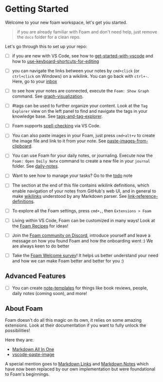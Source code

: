 # Getting Started

Welcome to your new foam workspace, let's get you started.

> if you are already familiar with Foam and don't need help, just remove the `docs` folder for a clean repo.

Let's go through this to set up your repo:

- [ ] if you are new with VS Code, see how to [get-started-with-vscode](docs/getting-started/get-started-with-vscode.md) and how to [use-keyboard-shortcuts-for-editing](docs/getting-started/keyboard-shortcuts.md)

- [ ] you can navigate the links between your notes by `cmd+click` (or `ctrl+click` on Windows) on a wikilink. You can go back with `ctrl+-`. Here, go to your [inbox](inbox.md)

- [ ] to see how your notes are connected, execute the `Foam: Show Graph` command. See [graph-visualization](docs/features/graph-visualization.md).

- [ ] #tags can be used to further organize your content. Look at the `Tag Explorer` view on the left panel to find and navigate the tags in your knowledge base. See [tags-and-tag-explorer](docs/features/tags.md).

- [ ] Foam supports [spell-checking](docs/features/spell-checking.md) via VS Code.

- [ ] You can also paste images in your Foam, just press `cmd+alt+v` to create the image file and link to it from your note. See [paste-images-from-clipboard](docs/features/paste-images-from-clipboard.md).

- [ ] You can use Foam for your daily notes, or journaling. Execute now the `Foam: Open Daily Note` command to create a new file in your `journal` folder. See [daily-notes](docs/features/daily-notes.md).

- [ ] Want to see how to manage your tasks? Go to the [todo](todo.md) note

- [ ] The section at the end of this file contains wikilink definitions, which enable navigation of your notes from GitHub's web UI, and in general to make [wikilinks](docs/features/wikilinks.md) understood by any Markdown parser. See [link-reference-definitions](docs/features/link-reference-definitions.md).

- [ ] To explore all the Foam settings, press `cmd+,`, then `Extensions > Foam`

- [ ] Living within VS Code, Foam can be customized in many ways! Look at the [Foam Recipes](https://foambubble.github.io/foam/user/recipes/recipes) for ideas!

- [ ] Join the [Foam community on Discord](https://foambubble.github.io/join-discord/e), introduce yourself and leave a message on how you found Foam and how the onboarding went :) We are always keen to do better

- [ ] Take the [Foam Welcome survey](http://foambubble.github.io/welcome-survey/e)! It helps us better understand your need and how we can make Foam better and better for you :)

## Advanced Features

- [ ] You can create [note-templates](docs/features/note-templates.md) for things like book reviews, people, daily notes (coming soon), and more!

## About Foam

Foam doesn't do all this magic on its own, it relies on some amazing extensions. Look at their documentation if you want to fully unlock the possibilities!

Here they are:

- [Markdown All In One](https://marketplace.visualstudio.com/items?itemName=yzhang.markdown-all-in-one)
- [vscode-paste-image](https://github.com/mushanshitiancai/vscode-paste-image)

A special mention goes to [Markdown Links](https://marketplace.visualstudio.com/items?itemName=tchayen.markdown-links) and [Markdown Notes](https://marketplace.visualstudio.com/items?itemName=kortina.vscode-markdown-notes) which have now been replaced by our own implementation but were foundational to Foam's beginnings.
